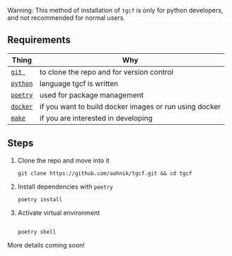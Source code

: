 Warning: This method of installation of `tgcf` is only for python developers, and not recommended for normal users.

## Requirements

| Thing                                        | Why                                                    |
| -------------------------------------------- | ------------------------------------------------------ |
| [`git `](https://git-scm.com/)               | to clone the repo and for version control              |
| [`python`](https://www.python.org/)          | language tgcf is written                               |
| [`poetry`](https://python-poetry.org/)       | used for package management                            |
| [`docker`](https://www.docker.com/)          | if you want to build docker images or run using docker |
| [`make`](https://www.gnu.org/software/make/) | if you are interested in developing                    |




## Steps

1. Clone the repo and move into it
   ```shell
   git clone https://github.com/aahnik/tgcf.git && cd tgcf
   ```

2. Install dependencies with `poetry`
   ```shell
   poetry install
   ```

3. Activate virtual environment
   ```shell

   poetry shell
   ```

More details coming soon!



